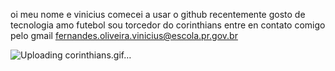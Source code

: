 oi meu nome e vinicius
comecei a usar o github recentemente
gosto de tecnologia
amo futebol sou torcedor do corinthians
entre en contato comigo pelo gmail fernandes.oliveira.vinicius@escola.pr.gov.br



![Uploading corinthians.gif…]()
